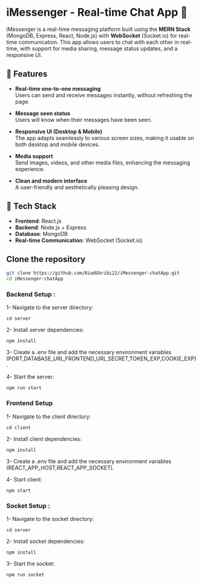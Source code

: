 # iMessenger - Real-time Chat App 💬

iMessenger is a real-time messaging platform built using the **MERN Stack** (MongoDB, Express, React, Node.js) 
with **WebSocket** (Socket.io) for real-time communication. This app allows users to chat with each other in real-time, 
with support for media sharing, message status updates, and a responsive UI.


## 🚀 Features

- **Real-time one-to-one messaging**  
  Users can send and receive messages instantly, without refreshing the page.

- **Message seen status**  
  Users will know when their messages have been seen.

- **Responsive UI (Desktop & Mobile)**  
  The app adapts seamlessly to various screen sizes, making it usable on both desktop and mobile devices.

- **Media support**  
  Send images, videos, and other media files, enhancing the messaging experience.

- **Clean and modern interface**  
  A user-friendly and aesthetically pleasing design.

## 🔧 Tech Stack

- **Frontend**: React.js
- **Backend**: Node.js + Express
- **Database**: MongoDB
- **Real-time Communication**: WebSocket (Socket.io)



## Clone the repository

```bash
git clone https://github.com/RiadGhribi22/iMessenger-chatApp.git
cd iMessenger-chatApp

```
###  Backend Setup :

1- Navigate to the server directory:

```
cd server

```
2- Install server dependencies:

```
npm install
```
3- Create a .env file and add the necessary environment variables (PORT,DATABASE_URL,FRONTEND_URL,SECRET,TOKEN_EXP,COOKIE_EXP).

4- Start the  server:
```
npm run start
```

### Frontend Setup
1- Navigate to the client directory:
```
cd client
```
2- Install client dependencies:
```
npm install
```
3- Create a .env file and add the necessary environment variables (REACT_APP_HOST,REACT_APP_SOCKET).

4- Start client:
```
npm start
```
### Socket Setup :

1- Navigate to the socket directory:

```
cd server

```
2- Install socket dependencies:

```
npm install
```
3- Start the  socket:
```
npm run socket
```



